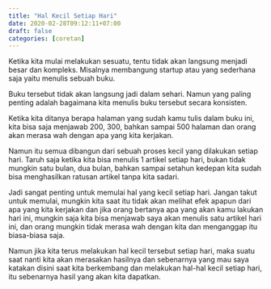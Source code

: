 ```yaml
---
title: "Hal Kecil Setiap Hari"
date: 2020-02-28T09:12:11+07:00
draft: false
categories: [coretan]
---
```


Ketika kita mulai melakukan sesuatu, tentu tidak akan langsung menjadi besar dan kompleks. Misalnya membangung startup atau yang sederhana saja yaitu menulis sebuah buku.<!--more--> 

Buku tersebut tidak akan langsung jadi dalam sehari. Namun yang paling penting adalah bagaimana kita menulis buku tersebut secara konsisten.

Ketika kita ditanya berapa halaman yang sudah kamu tulis dalam buku ini, kita bisa saja menjawab 200, 300, bahkan sampai 500 halaman dan orang akan merasa wah dengan apa yang kita kerjakan.

Namun itu semua dibangun dari sebuah proses kecil yang dilakukan setiap hari. Taruh saja ketika kita bisa menulis 1 artikel setiap hari, bukan tidak mungkin satu bulan, dua bulan, bahkan sampai setahun kedepan kita sudah bisa menghasilkan ratusan artikel tanpa kita sadari.

Jadi sangat penting untuk memulai hal yang kecil setiap hari. Jangan takut untuk memulai, mungkin kita saat itu tidak akan melihat efek apapun dari apa yang kita kerjakan dan jika orang bertanya apa yang akan kamu lakukan hari ini, mungkin saja kita bisa menjawab saya akan menulis satu artikel hari ini, dan orang mungkin tidak merasa wah dengan kita dan menganggap itu biasa-biasa saja.

Namun jika kita terus melakukan hal kecil tersebut setiap hari, maka suatu saat nanti kita akan merasakan hasilnya dan sebenarnya yang mau saya katakan disini saat kita berkembang dan melakukan hal-hal kecil setiap hari, itu sebenarnya hasil yang akan kita dapatkan.

